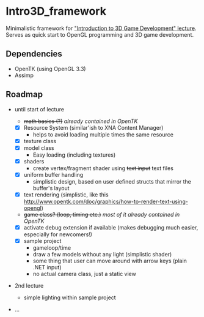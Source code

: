 Intro3D_framework
=================

Minimalistic framework for ["Introduction to 3D Game Development" lecture](http://acagamics.cs.ovgu.de/?p=8472).
Serves as quick start to OpenGL programming and 3D game development.

Dependencies
----------------
* OpenTK (using OpenGL 3.3)
* Assimp

Roadmap
----------------
* until start of lecture
  * ~~math basics (?)~~ _already contained in OpenTK_
  * [x] Resource System (similar'ish to XNA Content Manager)
    * helps to avoid loading multiple times the same resource 
  * [x] texture class
  * [x] model class
    * Easy loading (including textures)
  * [x] shaders
    * create vertex/fragment shader using ~~text input~~ text files
  * [x] uniform buffer handling
    * simplistic design, based on user defined structs that mirror the buffer's layout
  * [x] text rendering (simplistic, like this http://www.opentk.com/doc/graphics/how-to-render-text-using-opengl)
  * ~~game class? (loop, timing etc.)~~ _most of it already contained in OpenTK_
  * [x] activate debug extension if available (makes debugging much easier, especially for newcomers!)
  * [x] sample project
    * gameloop/time
    * draw a few models without any light (simplistic shader)
    * some thing that user can move around with arrow keys (plain .NET input)
    * no actual camera class, just a static view
    
* 2nd lecture
  * simple lighting within sample project
  
* ...
